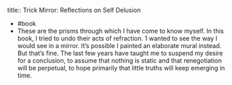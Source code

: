 title:: Trick Mirror: Reflections on Self Delusion

- #book
- These are the prisms through which I have come to know myself. In this book, I tried to undo their acts of refraction. 1 wanted to see the way I would see in a mirror. It’s possible I painted an elaborate mural instead. But that’s fine. The last few years have taught me to suspend my desire for a conclusion, to assume that nothing is static and that renegotiation will be perpetual, to hope primarily that little truths will keep emerging in time.